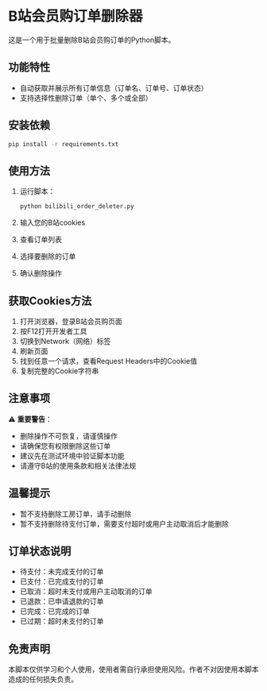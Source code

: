 # B站会员购订单删除器

这是一个用于批量删除B站会员购订单的Python脚本。

## 功能特性

- 自动获取并展示所有订单信息（订单名、订单号、订单状态）
- 支持选择性删除订单（单个、多个或全部）

## 安装依赖

```bash
pip install -r requirements.txt
```

## 使用方法

1. 运行脚本：
   ```bash
   python bilibili_order_deleter.py
   ```

2. 输入您的B站cookies

3. 查看订单列表

4. 选择要删除的订单

5. 确认删除操作

## 获取Cookies方法

1. 打开浏览器，登录B站会员购页面
2. 按F12打开开发者工具
3. 切换到Network（网络）标签
4. 刷新页面
5. 找到任意一个请求，查看Request Headers中的Cookie值
6. 复制完整的Cookie字符串

## 注意事项

⚠️ **重要警告**：
- 删除操作不可恢复，请谨慎操作
- 请确保您有权限删除这些订单
- 建议先在测试环境中验证脚本功能
- 请遵守B站的使用条款和相关法律法规

## 温馨提示

- 暂不支持删除工房订单，请手动删除
- 暂不支持删除待支付订单，需要支付超时或用户主动取消后才能删除

## 订单状态说明

- 待支付：未完成支付的订单
- 已支付：已完成支付的订单
- 已取消：超时未支付或用户主动取消的订单
- 已退款：已申请退款的订单
- 已完成：已完成的订单
- 已过期：超时未支付的订单

## 免责声明

本脚本仅供学习和个人使用，使用者需自行承担使用风险。作者不对因使用本脚本造成的任何损失负责。